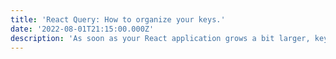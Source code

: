 ```yaml
---
title: 'React Query: How to organize your keys.'
date: '2022-08-01T21:15:00.000Z'
description: 'As soon as your React application grows a bit larger, key organization gets more important. One approach...'
---
```

